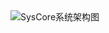 <img src="https://gitlab.eduxiji.net/iPear/syscore/-/raw/main/doc/Modules/assets/SysCore系统架构图.png"  alt="SysCore系统架构图"/>